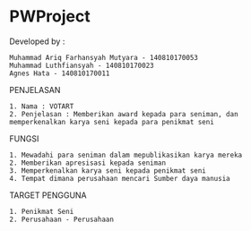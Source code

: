 # PWProject
Developed by :

	Muhammad Ariq Farhansyah Mutyara - 140810170053
	Muhammad Luthfiansyah - 140810170023
	Agnes Hata - 140810170011

PENJELASAN

	1. Nama : VOTART
	2. Penjelasan : Memberikan award kepada para seniman, dan memperkenalkan karya seni kepada para penikmat seni

FUNGSI

	1. Mewadahi para seniman dalam mepublikasikan karya mereka
	2. Memberikan apresisasi kepada seniman
	3. Memperkenalkan karya seni kepada penikmat seni
	4. Tempat dimana perusahaan mencari Sumber daya manusia
	
TARGET PENGGUNA

	1. Penikmat Seni
	2. Perusahaan - Perusahaan
